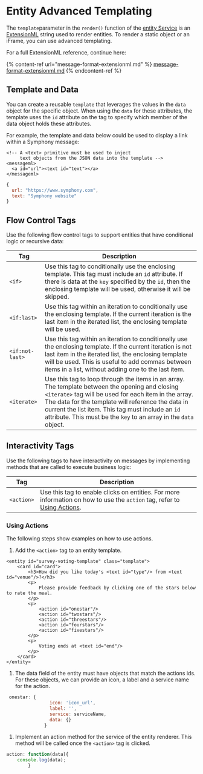 # Entity Advanced Templating

The `template`parameter in the `render()` function of the [entity Service](./) is an [ExtensionML](message-format-extensionml.md) string used to render entities. To render a static object or an iFrame, you can use advanced templating.

For a full ExtensionML reference, continue here:

{% content-ref url="message-format-extensionml.md" %}
[message-format-extensionml.md](message-format-extensionml.md)
{% endcontent-ref %}

## Template and Data

You can create a reusable `template` that leverages the values in the `data` object for the specific object. When using the `data` for these attributes, the template uses the `id` attribute on the tag to specify which member of the data object holds these attributes.

For example, the template and data below could be used to display a link within a Symphony message:

```markup
<!-- A <text> primitive must be used to inject 
     text objects from the JSON data into the template -->
<messageml>
  <a id="url"><text id="text"></a>
</messageml>
```

```javascript
{
  url: "https://www.symphony.com",
  text: "Symphony website"
}
```

## Flow Control Tags

Use the following flow control tags to support entities that have conditional logic or recursive data:

| Tag             | Description                                                                                                                                                                                                                                                                                                                             |
| --------------- | --------------------------------------------------------------------------------------------------------------------------------------------------------------------------------------------------------------------------------------------------------------------------------------------------------------------------------------- |
| `<if>`          | Use this tag to conditionally use the enclosing template. This tag must include an `id` attribute. If there is data at the `key` specified by the `id`, then the enclosing template will be used, otherwise it will be skipped.                                                                                                         |
| `<if:last>`     | Use this tag within an iteration to conditionally use the enclosing template. If the current iteration is the last item in the iterated list, the enclosing template will be used.                                                                                                                                                      |
| `<if:not-last>` | Use this tag within an iteration to conditionally use the enclosing template. If the current iteration is not last item in the iterated list, the enclosing template will be used. This is useful to add commas between items in a list, without adding one to the last item.                                                           |
| `<iterate>`     | Use this tag to loop through the items in an array. The template between the opening and closing `<iterate>` tag will be used for each item in the array. The data for the template will reference the data in current the list item. This tag must include an `id` attribute. This must be the `key` to an array in the `data` object. |

## Interactivity Tags

Use the following tags to have interactivity on messages by implementing methods that are called to execute business logic:

| Tag        | Description                                                                                                                                                            |
| ---------- | ---------------------------------------------------------------------------------------------------------------------------------------------------------------------- |
| `<action>` | Use this tag to enable clicks on entities. For more information on how to use the `action` tag, refer to [Using Actions](entity-advanced-templating.md#using-actions). |

### Using Actions

The following steps show examples on how to use actions.

1. Add the `<action>` tag to an entity template.

```markup
<entity id="survey-voting-template" class="template">
    <card id="card">
        <h3>How did you like today's <text id="type"/> from <text id="venue"/>?</h3>
        <p>
            Please provide feedback by clicking one of the stars below to rate the meal.
        </p>
        <p>
            <action id="onestar"/>
            <action id="twostars"/>
            <action id="threestars"/>
            <action id="fourstars"/>
            <action id="fivestars"/>
        </p>
        <p>
            Voting ends at <text id="end"/>
        </p>
    </card>
</entity>
```

1. The data field of the entity must have objects that match the actions ids. For these objects, we can     provide an icon, a label and a service name for the action.

```javascript
 onestar: {
                icon: 'icon_url',
                label: '',
                service: serviceName,
                data: {}
              }
```

1. Implement an action method for the service of the entity renderer. This method will be called once the `<action>` tag is clicked.

```javascript
action: function(data){
    console.log(data);
        }
```
